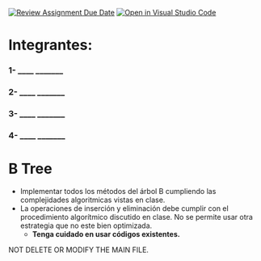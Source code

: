 [![Review Assignment Due Date](https://classroom.github.com/assets/deadline-readme-button-22041afd0340ce965d47ae6ef1cefeee28c7c493a6346c4f15d667ab976d596c.svg)](https://classroom.github.com/a/hgyicZ3f)
[![Open in Visual Studio Code](https://classroom.github.com/assets/open-in-vscode-2e0aaae1b6195c2367325f4f02e2d04e9abb55f0b24a779b69b11b9e10269abc.svg)](https://classroom.github.com/online_ide?assignment_repo_id=21130008&assignment_repo_type=AssignmentRepo)
# Integrantes: 
### 1- ____   _______
### 2- ____   _______
### 3- ____   _______
### 4- ____   _______

# B Tree

- Implementar todos los métodos del árbol B cumpliendo las complejidades algoritmicas vistas en clase.
- La operaciones de inserción y eliminación debe cumplir con el procedimiento algorítmico discutido en clase. No se permite usar otra estrategia que no este bien optimizada.
  - **Tenga cuidado en usar códigos existentes.**

NOT DELETE OR MODIFY  THE MAIN FILE. 
